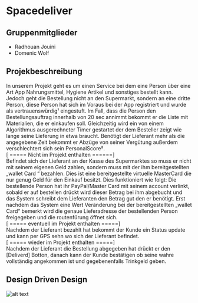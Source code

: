 # Spacedeliver


## Gruppenmitglieder
* Radhouan Jouini
* Domenic Wolf

## Projekbeschreibung
In unserem Projekt geht es um einen Service bei dem eine Person über eine Art App Nahrungsmittel, Hygiene Artikel und sonstiges bestellt kann. Jedoch geht die Bestellung nicht an den Supermarkt, sondern an eine dritte Person, diese Person hat sich im Voraus bei der App registriert und wurde als vertrauenswürdig¹ eingestuft. Im Fall, dass die Person den Bestellungsauftrag innerhalb von 20 sec annimmt bekommt er die Liste mit Materialien, die er einkaufen soll. Gleichzeitig wird ein von einem Algorithmus ausgerechneter Timer gestartet der dem Besteller zeigt wie lange seine Lieferung in etwa braucht. Benötigt der Lieferant mehr als die angegebene Zeit bekommt er Abzüge von seiner Vergütung außerdem verschlechtert sich sein PersonalScore².  
[ ===== Nicht im Projekt enthalten ======]  
Befindet sich der Lieferant an der Kasse des Supermarktes so muss er nicht mit seinem eigenen Geld zahlen, sondern muss mit der ihm bereitgestellten „wallet Card “ bezahlen. Dies ist eine bereitgestellte virtuelle MasterCard die nur genug Geld für den Einkauf besitzt. Dies funktioniert wie folgt: Die bestellende Person hat ihr PayPal/Master Card mit seinem account verlinkt, sobald er auf bestellen drückt wird dieser Betrag bei ihm abgebucht und das System schreibt dem Lieferanten den Betrag gut den er benötigt. Erst nachdem das System eine Wert Veränderung bei der bereitgestellten „wallet Card“ bemerkt wird die genaue Lieferadresse der bestellenden Person freigegeben und die routenfürung öffnet sich.  
[ ===== eventuell im Projekt enthalten =====]  
Nachdem der Lieferant bezahlt hat bekommt der Kunde ein Status update und kann per GPS sehn wo sich der Lieferant befindet.  
[ ===== wieder im Projekt enthalten =====]  
Nachdem der Lieferant die Bestellung abgegeben hat drückt er den [Deliverd] Botton, danach kann der Kunde bestätigen ob seine wahre vollständig angekommen ist und gegebenenfalls Trinkgeld geben.

## Design Driven Design

![alt text](https://render.githubusercontent.com/view/pdf?commit=7fc31fd05482ce12d41ae6cd6deb30a223f5c10c&enc_url=68747470733a2f2f7261772e67697468756275736572636f6e74656e742e636f6d2f53706c617368706978782f537061636564656c697665722f376663333166643035343832636531326434316165366364366465623330613232336635633130632f50726f6a656374732e706466&nwo=Splashpixx%2FSpacedeliver&path=Projects.pdf&repository_id=218021955&repository_type=Repository#80c327e2-751d-443d-9ff7-dd3ebc7ca38a)
